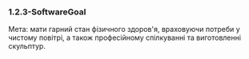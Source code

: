 ﻿### 1.2.3-SoftwareGoal

Мета: мати гарний стан фізичного здоров'я, враховуючи потреби у чистому повітрі, а також професійному спілкуванні та виготовленні скульптур.

